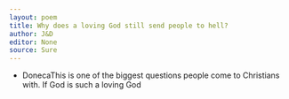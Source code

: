 ```yaml
---
layout: poem
title: Why does a loving God still send people to hell?
author: J&D
editor: None
source: Sure
---
```


-  DonecaThis is one of the biggest questions people come to Christians with. If God is such a loving God